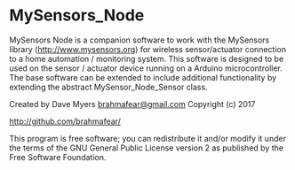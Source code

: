 # MySensors_Node


MySensors Node is a companion software to work with the MySensors library (http://www.mysensors.org) 
for wireless sensor/actuator connection to a home automation / monitoring system.  This software is 
designed to be used on the sensor / actuator device running on a Arduino microcontroller.  The base 
software can be extended to include additional functionality by extending the abstract 
MySensor_Node_Sensor class.  

Created by Dave Myers <brahmafear@gmail.com>
Copyright (c) 2017

http://github.com/brahmafear/

This program is free software; you can redistribute it and/or
modify it under the terms of the GNU General Public License
version 2 as published by the Free Software Foundation.

